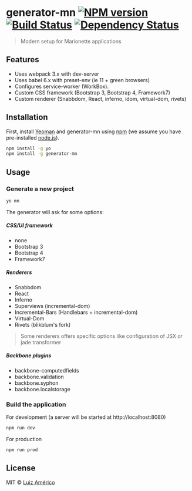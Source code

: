 # generator-mn [![NPM version][npm-image]][npm-url] [![Build Status][travis-image]][travis-url] [![Dependency Status][daviddm-image]][daviddm-url]
> Modern setup for Marionette applications

## Features

 * Uses webpack 3.x with dev-server
 * Uses babel 6.x with preset-env (ie 11 + green browsers) 
 * Configures service-worker (WorkBox).
 * Custom CSS framework (Bootstrap 3, Bootstrap 4, Framework7)
 * Custom renderer (Snabbdom, React, inferno, idom, virtual-dom, rivets) 
 
## Installation

First, install [Yeoman](http://yeoman.io) and generator-mn using [npm](https://www.npmjs.com/) (we assume you have pre-installed [node.js](https://nodejs.org/)).

```bash
npm install -g yo
npm install -g generator-mn
```

## Usage

### Generate a new project

```bash
yo mn
```

The generator will ask for some options:

##### CSS/UI framework
  * none
  * Bootstrap 3
  * Bootstrap 4
  * Framework7

##### Renderers
  * Snabbdom
  * React
  * Inferno  
  * Superviews (incremental-dom)
  * Incremental-Bars (Handlebars + incremental-dom)
  * Virtual-Dom
  * Rivets (blikblum's fork)

> Some renderers offers specific options like configuration of JSX or jade transformer

##### Backbone plugins
  * backbone-computedfields
  * backbone.validation
  * backbone.syphon
  * backbone.localstorage
  
### Build the application

For development (a server will be started at http://localhost:8080)
```bash
npm run dev 
```

For production
```bash
npm run prod
```

## License

MIT © [Luiz Américo]()


[npm-image]: https://badge.fury.io/js/generator-mn.svg
[npm-url]: https://npmjs.org/package/generator-mn
[travis-image]: https://travis-ci.org/blikblum/generator-mn.svg?branch=master
[travis-url]: https://travis-ci.org/blikblum/generator-mn
[daviddm-image]: https://david-dm.org/blikblum/generator-mn.svg?theme=shields.io
[daviddm-url]: https://david-dm.org/blikblum/generator-mn
